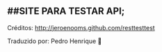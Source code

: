 ##SITE PARA TESTAR API; 
---

Créditos:
http://jeroenooms.github.com/resttesttest


Traduzido por: Pedro Henrique :beer: